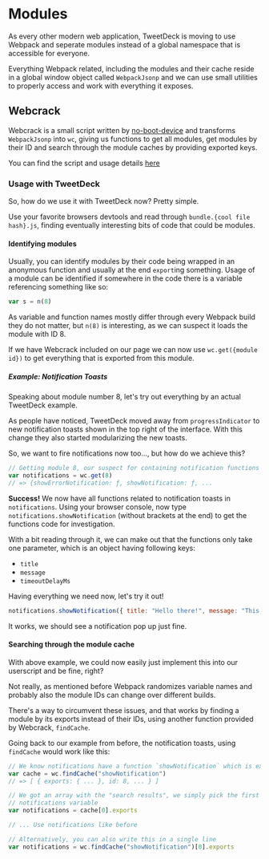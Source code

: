 # Modules

As every other modern web application, TweetDeck is moving to use Webpack and seperate modules instead of a global 
namespace that is accessible for everyone.

Everything Webpack related, including the modules and their cache reside in a global window object called `WebpackJsonp`
and we can use small utilities to properly access and work with everything it exposes.

## Webcrack

Webcrack is a small script written by [no-boot-device](https://github.com/no-boot-device) and transforms `WebpackJsonp` into
`wc`, giving us functions to get all modules, get modules by their ID and search through the module caches by providing exported
keys.

You can find the script and usage details [here](https://gist.github.com/no-boot-device/cb63762000e606e50690911cac1bcead)

### Usage with TweetDeck

So, how do we use it with TweetDeck now? Pretty simple.

Use your favorite browsers devtools and read through `bundle.{cool file hash}.js`, finding eventually interesting bits of code that
could be modules.

#### Identifying modules

Usually, you can identify modules by their code being wrapped in an anonymous function and usually at the end `export`ing something. Usage
of a module can be identified if somewhere in the code there is a variable referencing something like so:

```js
var s = n(8)
```

As variable and function names mostly differ through every Webpack build they do not matter, but `n(8)` is interesting, as we can suspect
it loads the module with ID 8.

If we have Webcrack included on our page we can now use `wc.get({module id})` to get everything that is exported from this module.

##### Example: Notification Toasts

Speaking about module number 8, let's try out everything by an actual TweetDeck example.

As people have noticed, TweetDeck moved away from `progressIndicator` to new notification toasts shown in the top right of the interface.
With this change they also started modularizing the new toasts.

So, we want to fire notifications now too..., but how do we achieve this?

```js
// Getting module 8, our suspect for containing notification functions
var notifications = wc.get(8)
// => {showErrorNotification: ƒ, showNotification: ƒ, ...
```

**Success!** We now have all functions related to notification toasts in `notifications`. Using your browser console, 
now type `notifications.showNotification` (without brackets at the end) to get the functions code for investigation.

With a bit reading through it, we can make out that the functions only take one parameter, which is an object having
following keys:

* `title`
* `message`
* `timeoutDelayMs`

Having everything we need now, let's try it out!

```js
notifications.showNotification({ title: "Hello there!", message: "This is a notification", timeoutDelayMs: 3000 })
```

It works, we should see a notification pop up just fine.

#### Searching through the module cache

With above example, we could now easily just implement this into our userscript and be fine, right?

Not really, as mentioned before Webpack randomizes variable names and probably also the module IDs can change over different builds.

There's a way to circumvent these issues, and that works by finding a module by its exports instead of their IDs, using another 
function provided by Webcrack, `findCache`.

Going back to our example from before, the notification toasts, using `findCache` would work like this:

```js
// We know notifications have a function `showNotification` which is exported, so let's search for it!
var cache = wc.findCache("showNotification")
// => [ { exports: { ... }, id: 8, ... } ]

// We got an array with the "search results", we simply pick the first (and only) one and set its exports to our 
// notifications variable
var notifications = cache[0].exports

// ... Use notifications like before

// Alternatively, you can also write this in a single line
var notifications = wc.findCache("showNotification")[0].exports
```


